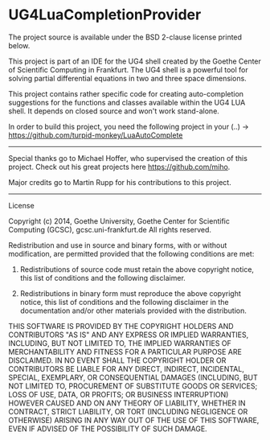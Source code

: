 UG4LuaCompletionProvider
=====================

The project source is available under the BSD 2-clause license printed below.

This project is part of an IDE for the UG4 shell created by the Goethe Center of Scientific Computing in Frankfurt.
The UG4 shell is a powerful tool for solving partial differential equations in two and three space dimensions.

This project contains rather specific code for creating auto-completion suggestions for the functions and classes available within the UG4 LUA shell. It depends on closed source and won't work stand-alone.

In order to build this project, you need the following project in your (..)
-> https://github.com/turpid-monkey/LuaAutoComplete

----------------------

Special thanks go to Michael Hoffer, who supervised the creation of this project.
Check out his great projects here https://github.com/miho.

Major credits go to Martin Rupp for his contributions to this project.

----------------------

License

Copyright (c) 2014, Goethe University, Goethe Center for Scientific Computing (GCSC), gcsc.uni-frankfurt.de
All rights reserved.

Redistribution and use in source and binary forms, with or without modification, are permitted provided that the following conditions are met:

1. Redistributions of source code must retain the above copyright notice, this list of conditions and the following disclaimer.

2. Redistributions in binary form must reproduce the above copyright notice, this list of conditions and the following disclaimer in the documentation and/or other materials provided with the distribution.

THIS SOFTWARE IS PROVIDED BY THE COPYRIGHT HOLDERS AND CONTRIBUTORS "AS IS" AND ANY EXPRESS OR IMPLIED WARRANTIES, INCLUDING, BUT NOT LIMITED TO, THE IMPLIED WARRANTIES OF MERCHANTABILITY AND FITNESS FOR A PARTICULAR PURPOSE ARE DISCLAIMED. IN NO EVENT SHALL THE COPYRIGHT HOLDER OR CONTRIBUTORS BE LIABLE FOR ANY DIRECT, INDIRECT, INCIDENTAL, SPECIAL, EXEMPLARY, OR CONSEQUENTIAL DAMAGES (INCLUDING, BUT NOT LIMITED TO, PROCUREMENT OF SUBSTITUTE GOODS OR SERVICES; LOSS OF USE, DATA, OR PROFITS; OR BUSINESS INTERRUPTION) HOWEVER CAUSED AND ON ANY THEORY OF LIABILITY, WHETHER IN CONTRACT, STRICT LIABILITY, OR TORT (INCLUDING NEGLIGENCE OR OTHERWISE) ARISING IN ANY WAY OUT OF THE USE OF THIS SOFTWARE, EVEN IF ADVISED OF THE POSSIBILITY OF SUCH DAMAGE.
